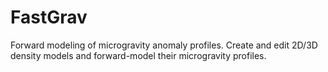# FastGrav
Forward modeling of microgravity anomaly profiles. Create and edit 2D/3D density models and forward-model their microgravity profiles.
